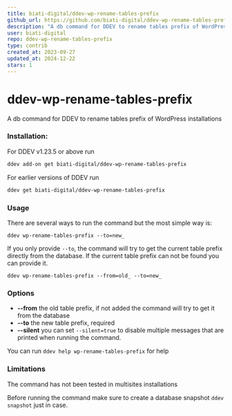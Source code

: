 ```yaml
---
title: biati-digital/ddev-wp-rename-tables-prefix
github_url: https://github.com/biati-digital/ddev-wp-rename-tables-prefix
description: "A db command for DDEV to rename tables prefix of WordPress installations"
user: biati-digital
repo: ddev-wp-rename-tables-prefix
type: contrib
created_at: 2023-09-27
updated_at: 2024-12-22
stars: 1
---
```


# ddev-wp-rename-tables-prefix
A db command for DDEV to rename tables prefix of WordPress installations

### Installation:

For DDEV v1.23.5 or above run

```sh
ddev add-on get biati-digital/ddev-wp-rename-tables-prefix
```

For earlier versions of DDEV run

```sh
ddev get biati-digital/ddev-wp-rename-tables-prefix
```

### Usage

There are several ways to run the command but the most simple way is:

`ddev wp-rename-tables-prefix --to=new_`

If you only provide `--to`, the command will try to get the current table prefix directly from the database. If the current table prefix can not be found you can provide it.

`ddev wp-rename-tables-prefix --from=old_ --to=new_`

### Options

- **--from** the old table prefix, if not added the command will try to get it from the database
- **--to** the new table prefix, required
- **--silent** you can set `--silent=true` to disable multiple messages that are printed when running the command.

You can run `ddev help wp-rename-tables-prefix` for help

### Limitations

The command has not been tested in multisites installations

Before running the command make sure to create a database snapshot `ddev snapshot` just in case.
